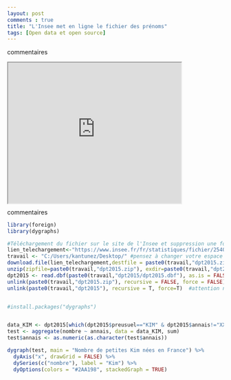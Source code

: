 ```yaml
---
layout: post
comments : true
title: "L'Insee met en ligne le fichier des prénoms"
tags: [Open data et open source]
--- 
```



commentaires 

<div style="position:relative; width:80%; height:0px; padding-bottom:65%;">
    <iframe style="position:absolute; left:0; top:0; width:100%; height:100%"
        src="https://antuki.github.io/figure/fichier_prenoms_html1.html">
    </iframe>
</div>

commentaires

<!--break-->

```r
library(foreign)
library(dygraphs)

#Téléchargement du fichier sur le site de l'Insee et suppression une fois chargé dans R
lien_telechargement<-"https://www.insee.fr/fr/statistiques/fichier/2540004/dpt2015.zip"
travail <- "C:/Users/kantunez/Desktop/" #pensez à changer votre espace de travail
download.file(lien_telechargement,destfile = paste0(travail,"dpt2015.zip")) #on télécharge
unzip(zipfile=paste0(travail,"dpt2015.zip"), exdir=paste0(travail,"dpt2015")) #on dézippe
dpt2015 <- read.dbf(paste0(travail,"dpt2015/dpt2015.dbf"), as.is = FALSE) 
unlink(paste0(travail,"dpt2015.zip"), recursive = FALSE, force = FALSE)
unlink(paste0(travail,"dpt2015"), recursive = T, force=T)  #attention ne pas mettre de / à la fin


#install.packages("dygraphs")


data_KIM <- dpt2015[which(dpt2015$preusuel=="KIM" & dpt2015$annais!="XXXX" & dpt2015$sexe==2),]
test <- aggregate(nombre ~ annais, data = data_KIM, sum)
test$annais <- as.numeric(as.character(test$annais))

dygraph(test, main = "Nombre de petites Kim nées en France") %>%
  dyAxis("x", drawGrid = FALSE) %>%
  dySeries(c("nombre"), label = "Kim") %>%
  dyOptions(colors = "#2AA198", stackedGraph = TRUE) 
```
